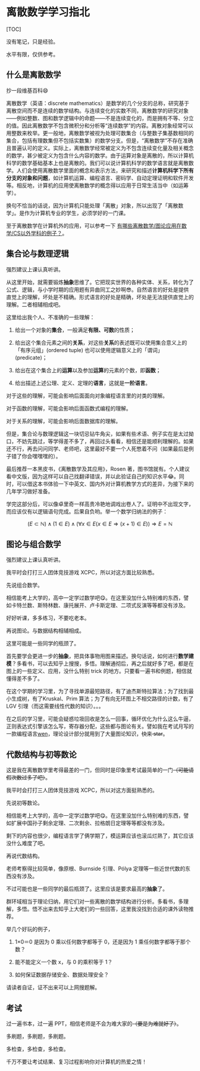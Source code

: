 # 离散数学学习指北

[TOC]

没有笔记，只是经验。

水平有限，仅供参考。

## 什么是离散数学

抄一段维基百科:smile:

离散数学（英语：discrete mathematics）是数学的几个分支的总称，研究基于离散空间而不是连续的数学结构。与连续变化的实数不同，离散数学的研究对象——例如整数、图和数学逻辑中的命题——不是连续变化的，而是拥有不等、分立的值。因此离散数学不包含微积分和分析等“连续数学”的内容。离散对象经常可以用整数来枚举。更一般地，离散数学被视为处理可数集合（与整数子集基数相同的集合，包括有理数集但不包括实数集）的数学分支。但是，“离散数学”不存在准确且普遍认可的定义。实际上，离散数学经常被定义为不包含连续变化量及相关概念的数学，甚少被定义为包含什么内容的数学。由于运算对象是离散的，所以计算机科学的数学基础基本上也是离散的。我们可以说计算机科学的数学语言就是离散数学。人们会使用离散数学里面的槪念和表示方法，来研究和描述**计算机科学下所有分支的对象和问题**，如计算机运算、编程语言、密码学、自动定理证明和软件开发等。相反地，计算机的应用使离散数学的概念得以应用于日常生活当中（如运筹学）。

换句不恰当的话说，因为计算机只能处理「离散」对象，所以出现了「离散数学」。是作为计算机专业的学生，必须学好的一门课。

至于离散数学在计算机外的应用，可以参考一下 [有哪些离散数学/图论应用在数学/CS以外学科的例子？](https://www.zhihu.com/question/21241355)。

## 集合论与数理逻辑

强烈建议上课认真听讲。

从这里开始，就需要锻炼**抽象**思维了。它把现实世界的各种实体、关系，转化为了公式、逻辑，与小学时期的应用题有异曲同工之妙啊:sunglasses:。自然语言的好处是提供直觉上的理解，坏处是不精确。形式语言的好处是精确，坏处是无法提供直觉上的理解。二者相辅相成吧。

这里给出我个人、不准确的一些理解：

1. 给出一个对象的**集合**，一般满足**有限、可数**的性质；

2. 给出这个集合元素之间的**关系**，对这些**关系**的表述既可以使用集合意义上的「有序元组」(ordered tuple) 也可以使用逻辑意义上的「谓词」(predicate)；

3. 给出在这个集合上的**运算**以及参加**运算**的元素的个数，即**函数**；

4. 给出描述上述公理、定义、定理的**语言**，这就是**一阶语言**。

对于这些的理解，可能会影响后面面向对象编程语言里的对类的理解。

对于函数的理解，可能会影响后面函数式编程的理解。

对于关系的理解，可能会影响后面数据库的理解。

但是，集合论与数理逻辑这一块切忌钻牛角尖，如果有些术语、例子实在是太过拗口，不妨先跳过，等学得差不多了，再回过头看看，相信还是能顺利理解的。如果还不行，再去问问同学、老师吧，这里最好不要一个人死憋着不问（如果最后是例子错了你会嘿嘿嘿的）。

最后推荐一本黑皮书，《离散数学及其应用》，Rosen 著，图书馆就有。个人建议看中文版，因为这样可以自己找翻译错误，并以此验证自己的知识水平:joy:。同时，可以借这本书体验一下中英文、国内外对计算机教学方式的差异，为接下来的几年学习做好准备。

学完这部分后，可以像卓里奇一样高贵冷艳地调戏出卷人了。证明中不出现文字，而应该仅有以逻辑语句完成。后果自负哟。举一个数学归纳法的例子：

$$ (E \subset \mathbb{N}) \wedge(1 \in E) \wedge(\forall x \in E(x \in E \Rightarrow(x+1) \in E)) \Rightarrow E=\mathbb{N} $$

## 图论与组合数学

强烈建议上课认真听讲。

我平时会打打三人团体竞技游戏 XCPC，所以对这方面比较熟悉。

先说组合数学。

相信能考上大学的，高中一定学过数学吧:yum:。在这里没加什么特别难的东西，譬如卡特兰数、斯特林数、康托展开、卢卡斯定理、二项式反演等等都没有涉及。

好好听课，多多练习，不要吃老本。

再说图论。与数据结构相辅相成。

这里可能是一些同学的瓶颈了。

首先要学会更进一步的**抽象**，把具体事物用图来描述。换句话说，如何进行**数学建模**？多看书，可以去知乎上搜搜，多悟。理解通彻后，再之后就好多了吧，都是在图上的一些定义、应用，没什么特别 trick 的地方。只要看一遍书和例题，相信就懂得差不多了。

在这个学期的学习里，为了寻找单源最短路径，有了迪杰斯特拉算法；为了找到最小生成树，有了Kruskal、Prim 算法；为了有向无环图上不相交路径的计数，有了 LGV 引理（而这需要线性代数的知识）。。。

在之后的学习里，可能会疑惑垃圾回收是怎么一回事，循环优化为什么这么牛逼，正则表达式引擎该怎么写，寄存器分配，这些都与图论有关。譬如我在考试月写的一款编程语言[wen](https://github.com/ASC8384/wen)，理论设计部分就用到了大量图论知识，~~快来 star~~。

## 代数结构与初等数论

这是我在离散数学里考得最差的一门，但同时是印象里考试最简单的一门~~（可能请假次数过多了吧）~~。

我平时会打打三人团体竞技游戏 XCPC，所以对这方面挺熟悉的。

先说初等数论。

相信能考上大学的，高中一定学过数学吧:yum:。在这里没加什么特别难的东西，譬如扩展中国孙子剩余定理、二次剩余、拉格朗日定理等等都没有涉及。

剩下的内容也很少，编程语言学了俩学期了，模运算应该也滚瓜烂熟了，其它应该没什么难度了吧。

再说代数结构。

老师考察得比较简单，像原根、Burnside 引理、Pólya 定理等一些近世代数的东西没有涉及。

不过可能也是一些同学的最后瓶颈了。这里应该是要求最高的**抽象**了。

群环域相当于理论归纳，用它们对一些离散的数学结构进行分析。多看书，多理解，多悟。悟不出来去知乎上大佬们的一些回答，这里我没找到合适的课外读物推荐。

举几个好玩的例子，

1. 1×0＝0 是因为 0 乘以任何数字都等于 0，还是因为 1 乘任何数字都等于那个数？

2. 能不能定义一个数 x，与 0 的乘积等于 1？

3. 如何保证数据存储安全、数据处理安全？

请读者自证，证不出来可以上网搜题解。

## 考试

过一遍书本，过一遍 PPT，相信老师是不会为难大家的~~（要是为难就好了）~~。

多刷题，多刷题，多刷题。

多检查，多检查，多检查。

千万不要让考试结果、复习过程影响你对计算机的热爱之情！